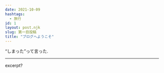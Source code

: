 ```yaml
---
date: 2021-10-09
hashtags:
  - 旅行
id: 1
layout: post.njk
slug: 第一目投稿
title: "ブログへようこそ"
---
```

<q>しまった</q>って言った.

---

<span class="t9n-font-copy" lang="en-US">excerpt?</span>
